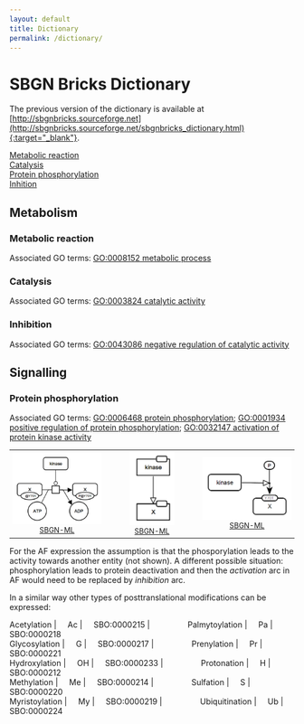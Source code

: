 ```yaml
---
layout: default
title: Dictionary
permalink: /dictionary/
---
```


# SBGN Bricks Dictionary

The previous version of the dictionary is available at [http://sbgnbricks.sourceforge.net](http://sbgnbricks.sourceforge.net/sbgnbricks_dictionary.html){:target="_blank"}.

[Metabolic reaction](#metabolic-reaction)  
[Catalysis](#catalysis)  
[Protein phosphorylation](#protein-phosphorylation)  
[Inhition](#inhibition)

## Metabolism

### Metabolic reaction 

Associated GO terms: [GO:0008152 metabolic process](http://amigo.geneontology.org/amigo/term/GO:0008152)

### Catalysis 

Associated GO terms: [GO:0003824 catalytic activity](http://amigo.geneontology.org/amigo/term/GO:0003824)

### Inhibition

Associated GO terms: [GO:0043086 negative regulation of catalytic activity](http://amigo.geneontology.org/amigo/term/GO:0043086)

## Signalling

### Protein phosphorylation

Associated GO terms: [GO:0006468 protein phosphorylation](http://amigo.geneontology.org/amigo/term/GO:0006468); [GO:0001934 positive regulation of protein phosphorylation](http://amigo.geneontology.org/amigo/term/GO:0001934); [GO:0032147 activation of protein kinase activity](http://amigo.geneontology.org/amigo/term/GO:0032147)

<table>
    <tr>
    <td style="width:260px; text-align:center; font-size:90%;"><img src="../bricks/proteinphosphorylation/ProteinPhosphorylation-PD01-2x2.png" width="205"/><br /><a href="/bricks/proteinphosphorylation/ProteinPhosphorylation-PD01-2x2.sbgn">SBGN-ML</a></td>
    <td style="width:260px; text-align:center; font-size:90%;"><img src="../bricks/proteinphosphorylation/ProteinPhosphorylation-AF01.png" width="80"/><br /><a href="/bricks/proteinphosphorylation/ProteinPhosphorylation-AF01.sbgn">SBGN-ML</a></td>
    <td style="width:260px; text-align:center; font-size:90%;"><img src="../bricks/proteinphosphorylation/ProteinPhosphorylation-ER01.png" width="166"/><br /><a href="/bricks/proteinphosphorylation/ProteinPhosphorylation-ER01.sbgn">SBGN-ML</a></td>
    </tr>
</table>

For the AF expression the assumption is that the phosporylation leads to the activity towards another entity (not shown). A different possible situation: phosphorylation leads to protein deactivation and then the _activation_ arc in AF would need to be replaced by _inhibition_ arc.

In a similar way other types of posttranslational modifications can be expressed:  

Acetylation | &nbsp; &nbsp; Ac | &nbsp; &nbsp; SBO:0000215 | &nbsp; &nbsp; &nbsp; &nbsp; &nbsp; &nbsp; &nbsp; &nbsp; Palmytoylation | &nbsp; &nbsp; Pa | &nbsp; &nbsp; SBO:0000218  
Glycosylation | &nbsp; &nbsp; G | &nbsp; &nbsp; SBO:0000217 | &nbsp; &nbsp; &nbsp; &nbsp; &nbsp; &nbsp; &nbsp; &nbsp; Prenylation | &nbsp; &nbsp; Pr | &nbsp; &nbsp; SBO:0000221  
Hydroxylation | &nbsp; &nbsp; OH | &nbsp; &nbsp; SBO:0000233 | &nbsp; &nbsp; &nbsp; &nbsp; &nbsp; &nbsp; &nbsp; &nbsp;  Protonation | &nbsp; &nbsp; H | &nbsp; &nbsp; SBO:0000212  
Methylation | &nbsp; &nbsp; Me | &nbsp; &nbsp; SBO:0000214 | &nbsp; &nbsp; &nbsp; &nbsp; &nbsp; &nbsp; &nbsp; &nbsp; Sulfation | &nbsp; &nbsp; S | &nbsp; &nbsp; SBO:0000220  
Myristoylation | &nbsp; &nbsp; My | &nbsp; &nbsp; SBO:0000219 | &nbsp; &nbsp; &nbsp; &nbsp; &nbsp; &nbsp; &nbsp; &nbsp; Ubiquitination | &nbsp; &nbsp; Ub | &nbsp; &nbsp; SBO:0000224  












 
